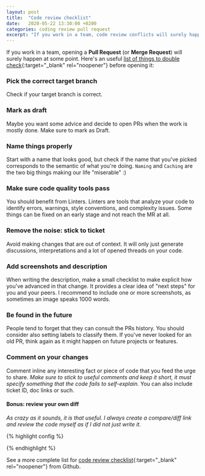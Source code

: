 ```yaml
---
layout: post
title:  "Code review checklist"
date:   2020-05-22 13:30:00 +0200
categories: coding review pull request
excerpt: "If you work in a team, code review conflicts will surely happen at some point. Try preventing threads noise by following these tips."
---
```


If you work in a team, opening a **Pull Request** (or **Merge Request**) will surely happen at some point.
Here's an useful [list of things to double check][cr-docs]{:target="_blank" rel="noopener"} before opening it:

<h3>Pick the correct target branch</h3>

Check if your target branch is correct.

<h3>Mark as draft</h3>

Maybe you want some advice and decide to open PRs when the work is mostly done. Make sure to mark as Draft.

<h3>Name things properly</h3>

Start with a name that looks good, but check if the name that you've picked corresponds to the semantic of what you're doing.
`Naming` and `Caching` are the two big things making our life "miserable" :)

<h3>Make sure code quality tools pass</h3>

You should benefit from Linters. 
Linters are tools that analyze your code to identify errors, warnings, style conventions, and complexity issues.
Some things can be fixed on an early stage and not reach the MR at all.

<h3>Remove the noise: stick to ticket</h3>

Avoid making changes that are out of context.
It will only just generate discussions, interpretations and a lot of opened threads on your code.

<h3>Add screenshots and description</h3>

When writing the description, make a small checklist to make explicit how you've advanced in that change.
It provides a clear idea of "next steps" for you and your peers.
I recommend to include one or more screenshots, as sometimes an image speaks 1000 words.

<h3>Be found in the future</h3>

People tend to forget that they can consult the PRs history. You should consider also setting labels to classify them.
If you've never looked for an old PR, think again as it might happen on future projects or features.

<h3>Comment on your changes</h3>

Comment inline any interesting fact or piece of code that you feed the urge to share.
*Make sure to stick to useful comments and keep it short, it must specify something that the code fails to self-explain.*
You can also include ticket ID, doc links or such.

<h4>Bonus: review your own diff</h4>

*As crazy as it sounds, it is that useful. I always create a compare/diff link and review the code myself as if I did not just write it.*

{% highlight config %}

{% endhighlight %}


See a more complete list for [code review checklist][cr-github]{:target="_blank" rel="noopener"} from Github.

[cr-github]: https://gist.github.com/katyhuff/845e06656f18784210190e4f46a4aa95
[cr-docs]: https://hackernoon.com/pull-request-checklist-what-you-need-to-do-before-assigning-a-pr-to-someone-x4263uuk